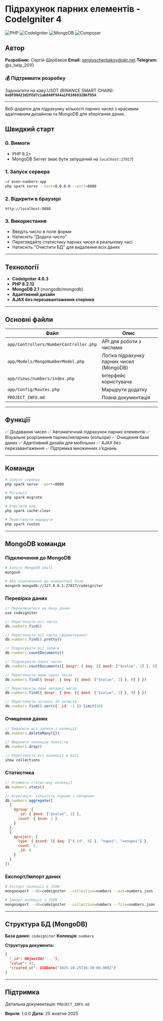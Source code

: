 # Підрахунок парних елементів - CodeIgniter 4

![PHP](https://img.shields.io/badge/PHP-8.1-777BB4?style=for-the-badge&logo=php&logoColor=white) ![CodeIgniter](https://img.shields.io/badge/CodeIgniter-4-EF4223?style=for-the-badge&logo=codeigniter&logoColor=white) ![MongoDB](https://img.shields.io/badge/MongoDB-2.1-47A248?style=for-the-badge&logo=mongodb&logoColor=white) ![Composer](https://img.shields.io/badge/Composer-2.0-885630?style=for-the-badge&logo=composer&logoColor=white)

## Автор

**Розробник:** Сергій Щербаков
**Email:** sergiyscherbakov@ukr.net
**Telegram:** @s_help_2010

### 💰 Підтримати розробку
Задонатити на каву USDT (BINANCE SMART CHAIN):
**`0xDFD0A23d2FEd7c1ab8A0F9A4a1F8386832B6f95A`**

---

Веб-додаток для підрахунку кількості парних чисел з красивим адаптивним дизайном та MongoDB для зберігання даних.

## Швидкий старт

### 0. Вимоги
- PHP 8.2+
- MongoDB Server (має бути запущений на `localhost:27017`)

### 1. Запуск сервера
```bash
cd even-numbers-app
php spark serve --host=0.0.0.0 --port=8080
```

### 2. Відкрити в браузері
```
http://localhost:8080
```

### 3. Використання
- Введіть число в поле форми
- Натисніть "Додати число"
- Переглядайте статистику парних чисел в реальному часі
- Натисніть "Очистити БД" для видалення всіх даних

---

## Технології
- **CodeIgniter 4.6.3**
- **PHP 8.2.12**
- **MongoDB 2.1** (mongodb/mongodb)
- **Адаптивний дизайн**
- **AJAX без перезавантаження сторінки**

---

## Основні файли

| Файл | Опис |
|------|------|
| `app/Controllers/NumberController.php` | API для роботи з числами |
| `app/Models/MongoNumberModel.php` | Логіка підрахунку парних чисел (MongoDB) |
| `app/Views/numbers/index.php` | Інтерфейс користувача |
| `app/Config/Routes.php` | Маршрути додатку |
| `PROJECT_INFO.md` | Повна документація |

---

## Функції

✅ Додавання чисел
✅ Автоматичний підрахунок парних елементів
✅ Візуальне розрізнення парних/непарних (кольори)
✅ Очищення бази даних
✅ Адаптивний дизайн для мобільних
✅ AJAX без перезавантаження
✅ Підтримка множинних з'єднань

---

## Команди

```bash
# Запуск сервера
php spark serve --port=8080

# Міграції
php spark migrate

# Очистити кеш
php spark cache:clear

# Переглянути маршрути
php spark routes
```

---

## MongoDB команди

### Підключення до MongoDB
```bash
# Запуск MongoDB shell
mongosh

# Або підключення до конкретної бази
mongosh mongodb://127.0.0.1:27017/codeigniter
```

### Перевірка даних
```javascript
// Переключитися на базу даних
use codeigniter

// Переглянути всі числа
db.numbers.find()

// Переглянути всі числа (форматовано)
db.numbers.find().pretty()

// Підрахувати всі записи
db.numbers.countDocuments()

// Підрахувати парні числа
db.numbers.countDocuments({ $expr: { $eq: [{ $mod: ["$value", 2] }, 0] } })

// Переглянути лише парні числа
db.numbers.find({ $expr: { $eq: [{ $mod: ["$value", 2] }, 0] } })

// Переглянути лише непарні числа
db.numbers.find({ $expr: { $ne: [{ $mod: ["$value", 2] }, 0] } })

// Переглянути останні 10 записів
db.numbers.find().sort({ _id: -1 }).limit(10)
```

### Очищення даних
```javascript
// Видалити всі записи з колекції
db.numbers.deleteMany({})

// Видалити колекцію повністю
db.numbers.drop()

// Переглянути всі колекції в базі
show collections
```

### Статистика
```javascript
// Отримати статистику колекції
db.numbers.stats()

// Агрегація: кількість парних і непарних
db.numbers.aggregate([
  {
    $group: {
      _id: { $mod: ["$value", 2] },
      count: { $sum: 1 }
    }
  },
  {
    $project: {
      type: { $cond: [{ $eq: ["$_id", 0] }, "парні", "непарні"] },
      count: 1,
      _id: 0
    }
  }
])
```

### Експорт/Імпорт даних
```bash
# Експорт колекції в JSON
mongoexport --db=codeigniter --collection=numbers --out=numbers.json

# Імпорт колекції з JSON
mongoimport --db=codeigniter --collection=numbers --file=numbers.json
```

---

## Структура БД (MongoDB)

**База даних:** `codeigniter`
**Колекція:** `numbers`

**Структура документа:**
```json
{
  "_id": ObjectId("..."),
  "value": 42,
  "created_at": ISODate("2025-10-25T16:30:00.000Z")
}
```

---

## Підтримка

Детальна документація: `PROJECT_INFO.md`

**Версія**: 1.0.0
**Дата**: 25 жовтня 2025
